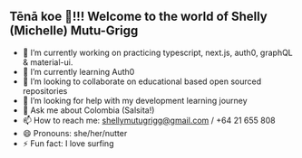 ## Tēnā koe 👋!!! Welcome to the world of Shelly (Michelle) Mutu-Grigg 

- 🔭  I’m currently working on practicing typescript, next.js, auth0, graphQL & material-ui.  
- 🌱  I’m currently learning Auth0
- 👯  I’m looking to collaborate on educational based open sourced repositories
- 🤔  I’m looking for help with my development learning journey
- 💬  Ask me about Colombia (Salsita!)
- 📫  How to reach me: shellymutugrigg@gmail.com / +64 21 655 808
- 😄  Pronouns: she/her/nutter
- ⚡  Fun fact: I love surfing
